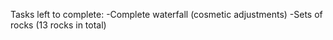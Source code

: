 Tasks left to complete:
-Complete waterfall (cosmetic adjustments)
-Sets of rocks (13 rocks in total)
